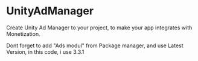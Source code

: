 # UnityAdManager
Create Unity Ad Manager to your project, to make your app integrates with Monetization.

Dont forget to add "Ads modul" from Package manager, and use Latest Version, in this code, i use 3.3.1
